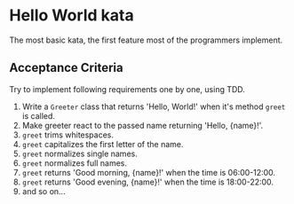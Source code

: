 # Hello World kata

The most basic kata, the first feature most of the programmers implement.

## Acceptance Criteria
Try to implement following requirements one by one, using TDD.

1. Write a `Greeter` class that returns 'Hello, World!' when it's method `greet` is called.
1. Make greeter react to the passed name returning 'Hello, {name}!'.
1. `greet` trims whitespaces.
1. `greet` capitalizes the first letter of the name.
1. `greet` normalizes single names.
1. `greet` normalizes full names.
1. `greet` returns 'Good morning, {name}!' when the time is 06:00-12:00.
1. `greet` returns 'Good evening, {name}!' when the time is 18:00-22:00.
1. and so on...
